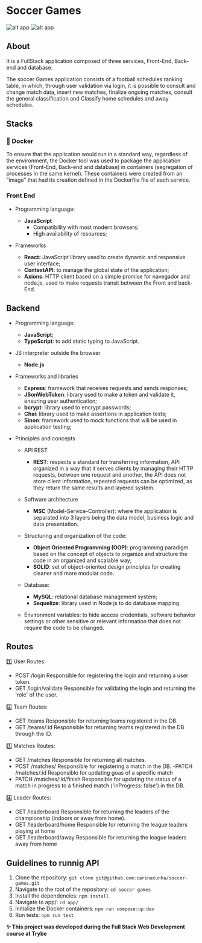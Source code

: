 # Soccer Games #
![alt app](soccer_1.png "screen app")
![alt app](soccer_2.png "screen app")

## About ##

It is a FullStack application composed of three services, Front-End, Back-end and database.

The soccer Games application consists of a football schedules ranking table, in which, through user validation via login, it is possible to consult and change match data, insert new matches, finalize ongoing matches, consult the general classification and Classify home schedules and away schedules.

## Stacks ##

### :whale: Docker ###
To ensure that the application would run in a standard way, regardless of the environment, the Docker tool was used to package the application services (Front-End, Back-end and database) in containers (segregation of processes in the same kernel).
These containers were created from an “image” that had its creation defined in the Dockerfile file of each service.

### Front End ###

* Programming language:
  * **JavaScript**
     * Compatibility with most modern browsers;
     * High availability of resources;
         
* Frameworks
  * **React:** JavaScript library used to create dynamic and responsive user interface;
  * **ContextAPI**: to manage the global state of the application;
  * **Axions**: HTTP client based on a simple promise for navegador and node.js, used to make requests transit between the Front and back-End.

## Backend ##

* Programming language:
  * **JavaScript**;
  * **TypeScript**: to add static typing to JavaScript.
     
* JS interpreter outside the browser
  * **Node.js**
    
* Frameworks and libraries
  * **Express**: framework that receives requests and sends responses;
  * **JSonWebToken**: library used to make a token and validate it, ensuring user authentication;
  * **bcrypt**: library used to encrypt passwords;
  * **Chai**: library used to make assertions in application tests;
  * **Sinon**: framework used to mock functions that will be used in application testing;
     
* Principles and concepts
  * API REST
    * **REST**: respects a standard for transferring information, API organized in a way that it serves clients by managing their HTTP requests,              between one request and another, the API does not store client information, repeated requests can be optimized, as they return the same results          and layered system.

  * Software architecture
    * **MSC** (Model-Service-Controller): where the application is separated into 3 layers being the data model, business logic and data presentation.

  * Structuring and organization of the code:
       * **Object Oriented Programming (OOP)**: programming paradigm based on the concept of objects to organize and structure the code in an organized         and scalable way;
       * **SOLID**: set of object-oriented design principles for creating cleaner and more modular code.

  * Database:
       * **MySQL**: relational database management system;
       * **Sequelize**: library used in Node js to do database mapping.

  * Environment variables: to hide access credentials, software behavior settings or other sensitive or relevant information that does not require the        code to be changed.

## Routes ##

1️⃣ User Routes:

* POST /login
  Responsible for registering the login and returning a user token.
* GET /login/validate
  Responsible for validating the login and returning the 'role' of the user.

2️⃣ Team Routes:

* GET /teams
  Responsible for returning teams registered in the DB.
* GET /teams/:id
  Responsible for returning teams registered in the DB through the ID.

3️⃣ Matches Routes:

* GET /matches
  Responsible for returning all matches.
* POST /matches/
  Responsible for registering a match in the DB. -PATCH /matches/:id
  Responsible for updating goas of a specific match
* PATCH /matches/:id/finish
  Responsible for updating the status of a match in progress to a finished match ('inProgress: false') in the DB.

4️⃣ Leader Routes:

* GET /leaderboard
  Responsible for returning the leaders of the championship (indoors or away from home).
* GET /leaderboard/home
  Responsible for returning the league leaders playing at home
* GET /leaderboard/away
  Responsible for returning the league leaders away from home


## Guidelines to runnig API ##

1. Clone the repository: ```git clone git@github.com:carinacunha/soccer-games.git```
2. Navigate to the root of the repository: ```cd soccer-games```
4. Install the dependencies: ```npm install ```
5. Navigate to app/: ```cd app/ ```
6. Initialize the Docker containers: ```npm run compose:up:dev```
7. Run tests: ```npm run test```

**✨ This project was developed during the Full Stack Web Development course at Trybe**
